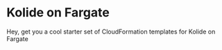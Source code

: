 # Kolide on Fargate

Hey, get you a cool starter set of CloudFormation templates for Kolide on Fargate